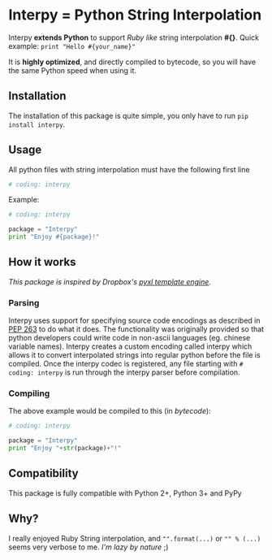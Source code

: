 # Interpy = Python String Interpolation
Interpy **extends Python** to support *Ruby like* string interpolation **#{}**. Quick example: `print "Hello #{your_name}"`

It is **highly optimized**, and directly compiled to bytecode, so you will have the same Python speed when using it.

## Installation

The installation of this package is quite simple, you only have to run `pip install interpy`.

## Usage

All python files with string interpolation must have the following first line

```python
# coding: interpy
```

Example:

```python
# coding: interpy

package = "Interpy"
print "Enjoy #{package}!"
```

## How it works
*This package is inspired by Dropbox's [pyxl template engine](https://github.com/dropbox/pyxl).*


### Parsing

Interpy uses support for specifying source code encodings as described in [PEP 263](http://www.python.org/dev/peps/pep-0263/) to do what it does. The functionality was originally provided so that python developers could write code in non-ascii languages (eg. chinese variable names). Interpy creates a custom encoding called interpy which allows it to convert interpolated strings into regular python before the file is compiled. Once the interpy codec is registered, any file starting with `# coding: interpy` is run through the interpy parser before compilation.


### Compiling

The above example would be compiled to this (in *bytecode*):

```python
# coding: interpy

package = "Interpy"
print "Enjoy "+str(package)+"!"
```

## Compatibility

This package is fully compatible with Python 2+, Python 3+ and PyPy


## Why?

I really enjoyed Ruby String interpolation, and `"".format(...)` or `"" % (...)` seems very verbose to me.
*I'm lazy by nature* ;)
